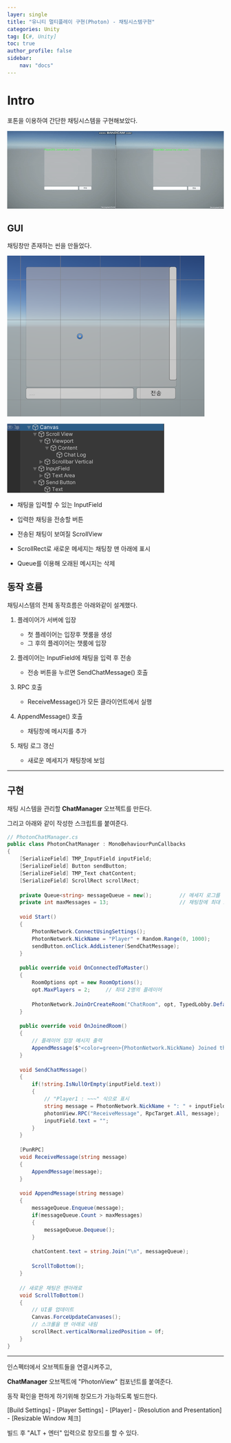 ```yaml
---
layer: single
title: "유니티 멀티플레이 구현(Photon) - 채팅시스템구현"
categories: Unity
tag: [C#, Unity]
toc: true
author_profile: false
sidebar: 
    nav: "docs"
---
```



# Intro

포톤을 이용하여 간단한 채팅시스템을 구현해보았다.

![image](/images/2025/2025-06-18/capture_1.gif)


## GUI

채팅창만 존재하는 씬을 만들었다.

![image](/images/2025/2025-06-18/capture_2.PNG)

![image](/images/2025/2025-06-18/capture_3.PNG)

- 채팅을 입력할 수 있는 InputField

- 입력한 채팅을 전송할 버튼

- 전송된 채팅이 보여질 ScrollView

- ScrollRect로 새로운 메세지는 채팅창 맨 아래에 표시

- Queue를 이용해 오래된 메시지는 삭제

## 동작 흐름

채팅시스템의 전체 동작흐름은 아래와같이 설계했다.

1. 플레이어가 서버에 입장
    - 첫 플레이어는 입장후 챗룸을 생성
    - 그 후의 플레이어는 챗룸에 입장

2. 플레이어는 InputField에 채팅을 입력 후 전송
    - 전송 버튼을 누르면 SendChatMessage() 호출

3. RPC 호출
    - ReceiveMessage()가 모든 클라이언트에서 실행

4. AppendMessage() 호출
    - 채팅창에 메시지를 추가

5. 채팅 로그 갱신
    - 새로운 메세지가 채팅창에 보임

---

## 구현

채팅 시스템을 관리할 **ChatManager** 오브젝트를 만든다.

그리고 아래와 같이 작성한 스크립트를 붙여준다.

```c#
// PhotonChatManager.cs
public class PhotonChatManager : MonoBehaviourPunCallbacks
{
    [SerializeField] TMP_InputField inputField;
    [SerializeField] Button sendButton;
    [SerializeField] TMP_Text chatContent;
    [SerializeField] ScrollRect scrollRect;

    private Queue<string> messageQueue = new();         // 메세지 로그를 담을 큐
    private int maxMessages = 13;                       // 채팅창에 최대 13개의 채팅이 보이도록

    void Start()
    {
        PhotonNetwork.ConnectUsingSettings();
        PhotonNetwork.NickName = "Player" + Random.Range(0, 1000);
        sendButton.onClick.AddListener(SendChatMessage);
    }

    public override void OnConnectedToMaster()
    {
        RoomOptions opt = new RoomOptions();
        opt.MaxPlayers = 2;     // 최대 2명의 플레이어

        PhotonNetwork.JoinOrCreateRoom("ChatRoom", opt, TypedLobby.Default);
    }

    public override void OnJoinedRoom()
    {
        // 플레이어 입장 메시지 출력
        AppendMessage($"<color=green>{PhotonNetwork.NickName} Joined the chat room.</color>");
    }

    void SendChatMessage()
    {
        if(!string.IsNullOrEmpty(inputField.text))
        {
            // "Player1 : ~~~" 식으로 표시
            string message = PhotonNetwork.NickName + ": " + inputField.text;
            photonView.RPC("ReceiveMessage", RpcTarget.All, message);
            inputField.text = "";
        }
    }

    [PunRPC]
    void ReceiveMessage(string message)
    {
        AppendMessage(message);
    }

    void AppendMessage(string message)
    {
        messageQueue.Enqueue(message);
        if(messageQueue.Count > maxMessages)
        {
            messageQueue.Dequeue();
        }

        chatContent.text = string.Join("\n", messageQueue);

        ScrollToBottom();
    }

    // 새로운 채팅은 맨아래로
    void ScrollToBottom()
    {
        // UI를 업데이트
        Canvas.ForceUpdateCanvases();
        // 스크롤을 맨 아래로 내림
        scrollRect.verticalNormalizedPosition = 0f;
    }
}
```

---

인스펙터에서 오브젝트들을 연결시켜주고,

**ChatManager** 오브젝트에 "PhotonView" 컴포넌트를 붙여준다.

동작 확인을 편하게 하기위해 창모드가 가능하도록 빌드한다.

[Build Settings] - [Player Settings] - [Player] - [Resolution and Presentation] - [Resizable Window 체크]

빌드 후 "ALT + 엔터" 입력으로 창모드를 할 수 있다.

